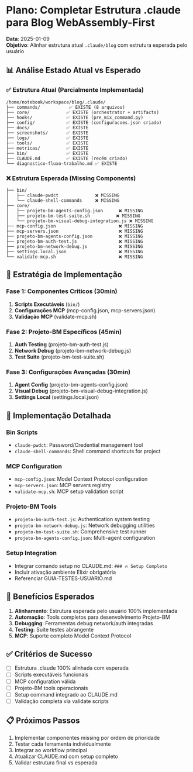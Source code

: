 # Plano: Completar Estrutura .claude para Blog WebAssembly-First

**Data**: 2025-01-09  
**Objetivo**: Alinhar estrutura atual `.claude/blog` com estrutura esperada pelo usuário

## 📊 Análise Estado Atual vs Esperado

### ✅ Estrutura Atual (Parcialmente Implementada)
```
/home/notebook/workspace/blog/.claude/
├── commands/           ✅ EXISTE (8 arquivos)
├── core/              ✅ EXISTE (orchestrator + artifacts)
├── hooks/             ✅ EXISTE (pre_mix_command.py)
├── config/            ✅ EXISTE (configuracoes.json criado)
├── docs/              ✅ EXISTE
├── screenshots/       ✅ EXISTE
├── logs/              ✅ EXISTE
├── tools/             ✅ EXISTE
├── metricas/          ✅ EXISTE
├── bin/               ✅ EXISTE
├── CLAUDE.md          ✅ EXISTE (recém criado)
└── diagnostico-fluxo-trabalho.md ✅ EXISTE
```

### ❌ Estrutura Esperada (Missing Components)
```
├── bin/
│   ├── claude-pwdct              ❌ MISSING
│   └── claude-shell-commands     ❌ MISSING
├── core/
│   ├── projeto-bm-agents-config.json      ❌ MISSING
│   ├── projeto-bm-test-suite.sh          ❌ MISSING  
│   └── projeto-bm-visual-debug-integration.js ❌ MISSING
├── mcp-config.json                        ❌ MISSING
├── mcp-servers.json                       ❌ MISSING
├── projeto-bm-agents-config.json          ❌ MISSING
├── projeto-bm-auth-test.js                ❌ MISSING
├── projeto-bm-network-debug.js            ❌ MISSING
├── settings.local.json                    ❌ MISSING
└── validate-mcp.sh                        ❌ MISSING
```

## 🎯 Estratégia de Implementação

### Fase 1: Componentes Críticos (30min)
1. **Scripts Executáveis** (`bin/`)
2. **Configurações MCP** (mcp-config.json, mcp-servers.json)  
3. **Validação MCP** (validate-mcp.sh)

### Fase 2: Projeto-BM Específicos (45min)
1. **Auth Testing** (projeto-bm-auth-test.js)
2. **Network Debug** (projeto-bm-network-debug.js)
3. **Test Suite** (projeto-bm-test-suite.sh)

### Fase 3: Configurações Avançadas (30min)
1. **Agent Config** (projeto-bm-agents-config.json)
2. **Visual Debug** (projeto-bm-visual-debug-integration.js)
3. **Settings Local** (settings.local.json)

## 🔧 Implementação Detalhada

### Bin Scripts
- `claude-pwdct`: Password/Credential management tool
- `claude-shell-commands`: Shell command shortcuts for project

### MCP Configuration  
- `mcp-config.json`: Model Context Protocol configuration
- `mcp-servers.json`: MCP servers registry
- `validate-mcp.sh`: MCP setup validation script

### Projeto-BM Tools
- `projeto-bm-auth-test.js`: Authentication system testing
- `projeto-bm-network-debug.js`: Network debugging utilities
- `projeto-bm-test-suite.sh`: Comprehensive test runner
- `projeto-bm-agents-config.json`: Multi-agent configuration

### Setup Integration
- Integrar comando setup no CLAUDE.md: `### 🔥 Setup Completo`
- Incluir ativação ambiente Elixir obrigatória
- Referenciar GUIA-TESTES-USUARIO.md

## 🚀 Benefícios Esperados

1. **Alinhamento**: Estrutura esperada pelo usuário 100% implementada
2. **Automação**: Tools completos para desenvolvimento Projeto-BM
3. **Debugging**: Ferramentas debug network/auth integradas
4. **Testing**: Suite testes abrangente
5. **MCP**: Suporte completo Model Context Protocol

## ✅ Critérios de Sucesso

- [ ] Estrutura .claude 100% alinhada com esperada
- [ ] Scripts executáveis funcionais  
- [ ] MCP configuration válida
- [ ] Projeto-BM tools operacionais
- [ ] Setup command integrado ao CLAUDE.md
- [ ] Validação completa via validate scripts

## 📋 Próximos Passos

1. Implementar componentes missing por ordem de prioridade
2. Testar cada ferramenta individualmente  
3. Integrar ao workflow principal
4. Atualizar CLAUDE.md com setup completo
5. Validar estrutura final vs esperada